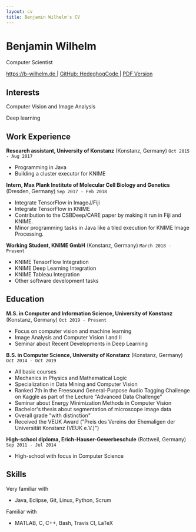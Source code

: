 ```yaml
---
layout: cv
title: Benjamin Wilhelm's CV
---
```


Benjamin Wilhelm
================

Computer Scientist

<div id="webaddress">
  <a href="https://b-wilhelm.de"> https://b-wilhelm.de </a>
| <a href="http://github.com/HedgehogCode"> GitHub: HedeghogCode </a>
<span class="no-print">| <a href="/cv_benjamin_wilhelm.pdf"> PDF Version</a></span>
</div>


Interests
---------

Computer Vision and Image Analysis

Deep learning


Work Experience
---------------

**Research assistant, University of Konstanz** (Konstanz, Germany)
`Oct 2015 - Aug 2017`

- Programming in Java
- Building a cluster executor for KNIME

**Intern, Max Plank Institute of Molecular Cell Biology and Genetics** (Dresden, Germany)
`Sep 2017 - Feb 2018`

- Integrate TensorFlow in ImageJ/Fiji
- Integrate TensorFlow in KNIME
- Contribution to the CSBDeep/CARE paper by making it run in Fiji and KNIME.
- Minor programming tasks in Java like a tiled execution for KNIME Image Processing.

**Working Student, KNIME GmbH** (Konstanz, Germany)
`March 2018 - Present`

- KNIME TensorFlow Integration
- KNIME Deep Learning Integration
- KNIME Tableau Integration
- Other software development tasks


Education
---------
**M.S. in Computer and Information Science, University of Konstanz** (Konstanz, Germany)
`Oct 2019 - Present`

- Focus on computer vision and machine learning
- Image Analysis and Computer Vision I and II
- Seminar about Recent Developments in Deep Learning

**B.S. in Computer Science, University of Konstanz** (Konstanz, Germany)
`Oct 2014 - Oct 2019`

- All basic courses
- Mechanics in Physics and Mathematical Logic
- Specialization in Data Mining and Computer Vision
- Ranked 7th in the Freesound General-Purpose Audio Tagging Challenge on Kaggle as part of the Lecture "Advanced Data Challenge"
- Seminar about Energy Minimization Methods in Computer Vision
- Bachelor's thesis about segmentation of microscope image data
- Overall grade "with distinction"
- Received the VEUK Award ("Preis des Vereins der Ehemaligen der Universität Konstanz (VEUK e.V.)")

**High-school diploma, Erich-Hauser-Gewerbeschule** (Rottweil, Germany)
`Sep 2011 - Jul 2014`

- High-school with focus in Computer Science


Skills
------

Very familiar with
- Java, Eclipse, Git, Linux, Python, Scrum

Familiar with
- MATLAB, C, C++, Bash, Travis CI, LaTeX
